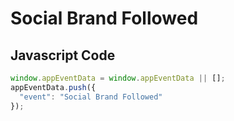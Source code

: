 # Social Brand Followed

### 

## Javascript Code
```js
window.appEventData = window.appEventData || [];
appEventData.push({
  "event": "Social Brand Followed"
});
```





